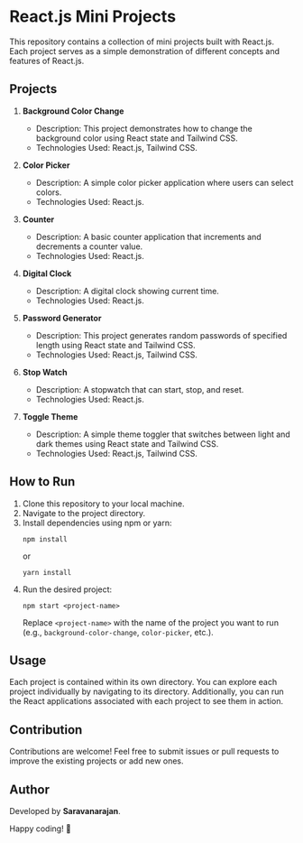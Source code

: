 # React.js Mini Projects

This repository contains a collection of mini projects built with React.js. Each project serves as a simple demonstration of different concepts and features of React.js.

## Projects

1. **Background Color Change**
   - Description: This project demonstrates how to change the background color using React state and Tailwind CSS.
   - Technologies Used: React.js, Tailwind CSS.

2. **Color Picker**
   - Description: A simple color picker application where users can select colors.
   - Technologies Used: React.js.

3. **Counter**
   - Description: A basic counter application that increments and decrements a counter value.
   - Technologies Used: React.js.

4. **Digital Clock**
   - Description: A digital clock showing current time.
   - Technologies Used: React.js.

5. **Password Generator**
   - Description: This project generates random passwords of specified length using React state and Tailwind CSS.
   - Technologies Used: React.js, Tailwind CSS.

6. **Stop Watch**
   - Description: A stopwatch that can start, stop, and reset.
   - Technologies Used: React.js.

7. **Toggle Theme**
   - Description: A simple theme toggler that switches between light and dark themes using React state and Tailwind CSS.
   - Technologies Used: React.js, Tailwind CSS.

## How to Run

1. Clone this repository to your local machine.
2. Navigate to the project directory.
3. Install dependencies using npm or yarn:
   ```
   npm install
   ```
   or
   ```
   yarn install
   ```
4. Run the desired project:
   ```
   npm start <project-name>
   ```
   Replace `<project-name>` with the name of the project you want to run (e.g., `background-color-change`, `color-picker`, etc.).

## Usage

Each project is contained within its own directory. You can explore each project individually by navigating to its directory. Additionally, you can run the React applications associated with each project to see them in action.

## Contribution

Contributions are welcome! Feel free to submit issues or pull requests to improve the existing projects or add new ones.

## Author

Developed by **Saravanarajan**.

Happy coding! 🚀

